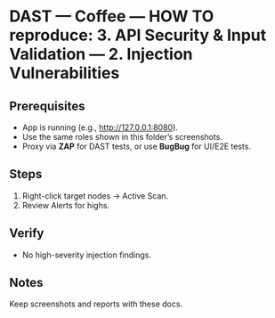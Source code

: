 ﻿# DAST — Coffee — HOW TO reproduce: 3. API Security & Input Validation — 2. Injection Vulnerabilities

## Prerequisites

- App is running (e.g., http://127.0.0.1:8080).
- Use the same roles shown in this folder’s screenshots.
- Proxy via **ZAP** for DAST tests, or use **BugBug** for UI/E2E tests.

## Steps

1. Right-click target nodes → Active Scan.
2. Review Alerts for highs.

## Verify

- No high-severity injection findings.

## Notes

Keep screenshots and reports with these docs.


